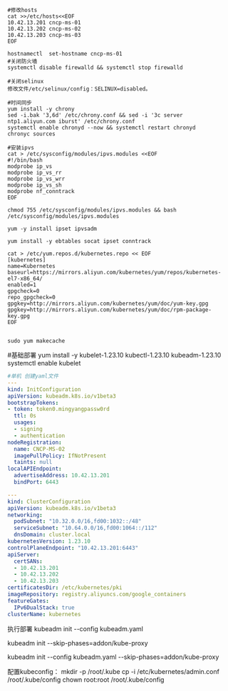 ```shell
#修改hosts
cat >>/etc/hosts<<EOF
10.42.13.201 cncp-ms-01
10.42.13.202 cncp-ms-02
10.42.13.203 cncp-ms-03
EOF

hostnamectl  set-hostname cncp-ms-01
#关闭防火墙
systemctl disable firewalld && systemctl stop firewalld

#关闭selinux
修改文件/etc/selinux/config：SELINUX=disabled。

#时间同步
yum install -y chrony
sed -i.bak '3,6d' /etc/chrony.conf && sed -i '3c server ntp1.aliyun.com iburst' /etc/chrony.conf
systemctl enable chronyd --now && systemctl restart chronyd
chronyc sources

#安装ipvs
cat > /etc/sysconfig/modules/ipvs.modules <<EOF
#!/bin/bash
modprobe ip_vs
modprobe ip_vs_rr
modprobe ip_vs_wrr
modprobe ip_vs_sh
modprobe nf_conntrack
EOF

chmod 755 /etc/sysconfig/modules/ipvs.modules && bash /etc/sysconfig/modules/ipvs.modules

yum -y install ipset ipvsadm

yum install -y ebtables socat ipset conntrack
```

```shell
cat > /etc/yum.repos.d/kubernetes.repo << EOF
[kubernetes]
name=Kubernetes
baseurl=https://mirrors.aliyun.com/kubernetes/yum/repos/kubernetes-el7-x86_64/
enabled=1
gpgcheck=0
repo_gpgcheck=0
gpgkey=http://mirrors.aliyun.com/kubernetes/yum/doc/yum-key.gpg
gpgkey=http://mirrors.aliyun.com/kubernetes/yum/doc/rpm-package-key.gpg
EOF


sudo yum makecache

```

#基础部署
yum install -y kubelet-1.23.10 kubectl-1.23.10 kubeadm-1.23.10
systemctl enable kubelet

```yaml
#单机 创建yaml文件
---
kind: InitConfiguration
apiVersion: kubeadm.k8s.io/v1beta3
bootstrapTokens:
- token: token0.mingyangpassw0rd
  ttl: 0s
  usages:
  - signing
  - authentication
nodeRegistration:
  name: CNCP-MS-02
  imagePullPolicy: IfNotPresent
  taints: null
localAPIEndpoint:
  advertiseAddress: 10.42.13.201
  bindPort: 6443

---
kind: ClusterConfiguration
apiVersion: kubeadm.k8s.io/v1beta3
networking:
  podSubnet: "10.32.0.0/16,fd00:1032::/48"
  serviceSubnet: "10.64.0.0/16,fd00:1064::/112"
  dnsDomain: cluster.local
kubernetesVersion: 1.23.10
controlPlaneEndpoint: "10.42.13.201:6443"
apiServer:
  certSANs:
  - 10.42.13.201
  - 10.42.13.202
  - 10.42.13.203
certificatesDir: /etc/kubernetes/pki
imageRepository: registry.aliyuncs.com/google_containers
featureGates:
  IPv6DualStack: true
clusterName: kubernetes

```
执行部署
kubeadm init --config kubeadm.yaml

kubeadm init --skip-phases=addon/kube-proxy

kubeadm init --config kubeadm.yaml --skip-phases=addon/kube-proxy

配置kubeconfig：
mkdir -p /root/.kube
cp -i /etc/kubernetes/admin.conf /root/.kube/config
chown root:root /root/.kube/config